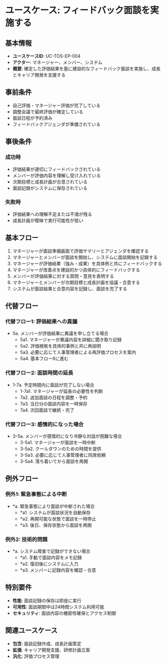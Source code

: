 # ユースケース: フィードバック面談を実施する

## 基本情報
- **ユースケースID**: UC-TOS-EP-004
- **アクター**: マネージャー、メンバー、システム
- **概要**: 確定した評価結果を基に建設的なフィードバック面談を実施し、成長とキャリア開発を支援する

## 事前条件
- 自己評価・マネージャー評価が完了している
- 調整会議で最終評価が確定している
- 面談日程が予約済み
- フィードバックアジェンダが準備されている

## 事後条件
### 成功時
- 評価結果が適切にフィードバックされている
- メンバーが評価内容を理解し受け入れている
- 次期目標と成長計画が合意されている
- 面談記録がシステムに保存されている

### 失敗時
- 評価結果への理解不足または不満が残る
- 成長計画が曖昧で実行可能性が低い

## 基本フロー
1. マネージャーが面談準備画面で評価サマリーとアジェンダを確認する
2. マネージャーとメンバーが面談を開始し、システムに面談開始を記録する
3. マネージャーが評価結果（強み・成果）を具体例と共にフィードバックする
4. マネージャーが改善点を建設的かつ具体的にフィードバックする
5. メンバーが評価結果に対する質問・意見を表明する
6. マネージャーとメンバーが次期目標と成長計画を協議・合意する
7. システムが面談結果と合意内容を記録し、面談を完了する

## 代替フロー
### 代替フロー1: 評価結果への異議
- 5a. メンバーが評価結果に異議を申し立てる場合
  - 5a1. マネージャーが異議内容を詳細に聞き取り記録
  - 5a2. 評価根拠を具体的事例と共に再説明
  - 5a3. 必要に応じて人事管理者による再評価プロセスを案内
  - 5a4. 基本フロー6に進む

### 代替フロー2: 面談時間の延長
- 1-7a. 予定時間内に面談が完了しない場合
  - 1-7a1. マネージャーが延長の必要性を判断
  - 7a2. 追加面談の日程を調整・予約
  - 7a3. 当日分の面談内容を一時保存
  - 7a4. 次回面談で継続・完了

### 代替フロー3: 感情的になった場合
- 3-5a. メンバーが感情的になり冷静な対話が困難な場合
  - 3-5a1. マネージャーが面談を一時中断
  - 3-5a2. クールダウンのための時間を提供
  - 3-5a3. 必要に応じて人事管理者に同席依頼
  - 3-5a4. 落ち着いてから面談を再開

## 例外フロー
### 例外1: 緊急事態による中断
- *a. 緊急事態により面談が中断された場合
  - *a1. システムが面談状況を自動保存
  - *a2. 再開可能な状態で面談を一時停止
  - *a3. 後日、保存状態から面談を再開

### 例外2: 技術的問題
- *a. システム障害で記録ができない場合
  - *a1. 手動で面談内容をメモ記録
  - *a2. 復旧後にシステムに入力
  - *a3. メンバーに記録内容を確認・合意

## 特別要件
- **性能**: 面談記録の保存は即座に実行
- **可用性**: 面談期間中は24時間システム利用可能
- **セキュリティ**: 面談内容の機密性確保とアクセス制御

## 関連ユースケース
- **包含**: 面談記録作成、成長計画策定
- **拡張**: キャリア開発支援、研修計画立案
- **汎化**: 評価プロセス管理